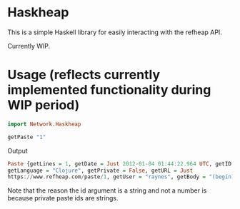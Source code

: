 # Haskheap

This is a simple Haskell library for easily interacting with the refheap API.

Currently WIP.

# Usage (reflects currently implemented functionality during WIP period)

```haskell
import Network.Haskheap

getPaste "1"
```

Output

```haskell
Paste {getLines = 1, getDate = Just 2012-01-04 01:44:22.964 UTC, getID = "1",
getLanguage = "Clojure", getPrivate = False, getURL = Just
https://www.refheap.com/paste/1, getUser = "raynes", getBody = "(begin)"}
```

Note that the reason the id argument is a string and not a number is because
private paste ids are strings.
